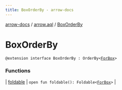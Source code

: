 ```yaml
---
title: BoxOrderBy - arrow-docs
---
```


[arrow-docs](../../index.html) / [arrow.aql](../index.html) / [BoxOrderBy](./index.html)

# BoxOrderBy

`@extension interface BoxOrderBy : OrderBy<`[`ForBox`](../-for-box.html)`>`

### Functions

| [foldable](foldable.html) | `open fun foldable(): Foldable<`[`ForBox`](../-for-box.html)`>` |

